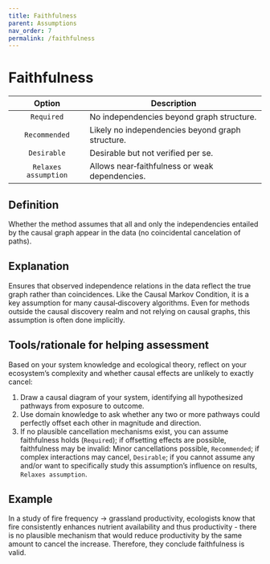 ```yaml
---
title: Faithfulness
parent: Assumptions
nav_order: 7
permalink: /faithfulness
---
```


# Faithfulness

|  **Option**        | **Description**            |
|:------------------:|----------------------------|
| `Required` | No independencies beyond graph structure. |
| `Recommended` | Likely no independencies beyond graph structure. |
| `Desirable` | Desirable but not verified per se. |
| `Relaxes assumption` | Allows near‐faithfulness or weak dependencies. |

## Definition
Whether the method assumes that all and only the independencies entailed by the causal graph appear in the data (no coincidental cancelation of paths). 

## Explanation
Ensures that observed independence relations in the data reflect the true graph rather than coincidences. Like the Causal Markov Condition, it is a key assumption for many causal‐discovery algorithms. Even for methods outside the causal discovery realm and not relying on causal graphs, this assumption is often done implicitly. 

## Tools/rationale for helping assessment
Based on your system knowledge and ecological theory, reflect on your ecosystem’s complexity and whether causal effects are unlikely to exactly cancel: 
1. Draw a causal diagram of your system, identifying all hypothesized pathways from exposure to outcome. 
2. Use domain knowledge to ask whether any two or more pathways could perfectly offset each other in magnitude and direction. 
3. If no plausible cancellation mechanisms exist, you can assume faithfulness holds (`Required`); if offsetting effects are possible, faithfulness may be invalid: Minor cancellations possible, `Recommended`; if complex interactions may cancel, `Desirable`; if you cannot assume any and/or want to specifically study this assumption’s influence on results, `Relaxes assumption`. 

## Example
In a study of fire frequency → grassland productivity, ecologists know that fire consistently enhances nutrient availability and thus productivity - there is no plausible mechanism that would reduce productivity by the same amount to cancel the increase. Therefore, they conclude faithfulness is valid.
